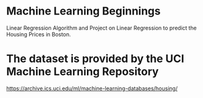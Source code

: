 # Machine Learning Beginnings
Linear Regression Algorithm and Project on Linear Regression to predict the Housing Prices in Boston.

# The dataset is provided by the UCI Machine Learning Repository

https://archive.ics.uci.edu/ml/machine-learning-databases/housing/
